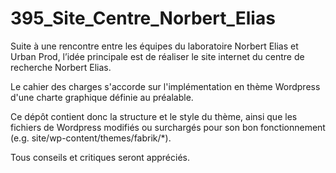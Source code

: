 # 395_Site_Centre_Norbert_Elias

Suite à une rencontre entre les équipes du laboratoire Norbert Elias et Urban Prod, l’idée principale est de réaliser le site internet du centre de recherche Norbert Elias.

Le cahier des charges s'accorde sur l'implémentation en thème Wordpress d'une charte graphique définie au préalable.

Ce dépôt contient donc la structure et le style du thème, ainsi que les fichiers de Wordpress modifiés ou surchargés pour son bon fonctionnement (e.g. site/wp-content/themes/fabrik/*).

Tous conseils et critiques seront appréciés.
